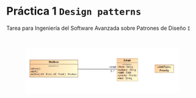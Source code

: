 # Práctica 1 `Design patterns`
Tarea para Ingeniería del Software Avanzada sobre Patrones de Diseño `I`

<br>

<p align="center">
	<img src="https://raw.githubusercontent.com/Archerd6/Practica-1--design-pattern/main/imgs/Cliente%20e-look.png" style="width:80%">
</p>


<br>

